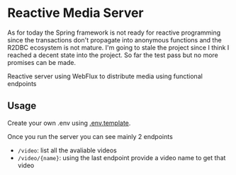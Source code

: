 # Reactive Media Server

As for today the Spring framework is not ready for reactive programming since the transactions don't propagate into anonymous functions and the R2DBC ecosystem is not mature. I'm going to stale the project since I think I reached a decent state into the project. So far the test pass but no more promises can be made.


Reactive server using WebFlux to distribute media using functional endpoints

## Usage

Create your own .env using [.env.template](.env.template).

Once you run the server you can see mainly 2 endpoints 
- `/video`: list all the avaliable videos
- `/video/{name}`: using the last endpoint provide a video name to get that video

